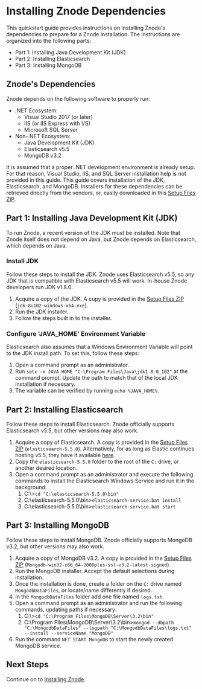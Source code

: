 # Installing Znode Dependencies
This quickstart guide provides instructions on installing Znode's dependencies to prepare for a Znode installation. The instructions are organized into the following parts:
* Part 1: Installing Java Development Kit (JDK)
* Part 2: Installing Elasticsearch
* Part 3: Installing MongoDB

## Znode's Dependencies
Znode depends on the following software to properly run:
- .NET Ecosystem:
    - Visual Studio 2017 (or later)
    - IIS (or IIS Express with VS)
    - Microsoft SQL Server
- Non-.NET Ecosystem:
    - Java Development Kit (JDK)
    - Elasticsearch v5.5
    - MongoDB v3.2

It is assumed that a proper .NET development environment is already setup. For that reason, Visual Studio, IIS, and SQL Server installation help is not provided in this guide. This guide covers installation of the JDK, Elasticsearch, and MongoDB. Installers for these dependencies can be retrieved directly from the vendors, or, easily downloaded in this [Setup Files ZIP](https://drive.google.com/open?id=1agoIBDxFQo1xKlmzEGvnsYIYt_lAUCH_).

## Part 1: Installing Java Development Kit (JDK)
To run Znode, a recent version of the JDK must be installed. Note that Znode itself does not depend on Java, but Znode depends on Elasticsearch, which depends on Java.

### Install JDK
Follow these steps to install the JDK. Znode uses Elasticsearch v5.5, so any JDK that is compatible with Elasticsearch v5.5 will work. In-house Znode developers run JDK v1.8.0.
1. Acquire a copy of the JDK. A copy is provided in the [Setup Files ZIP](https://drive.google.com/open?id=1agoIBDxFQo1xKlmzEGvnsYIYt_lAUCH_) (`jdk-8u102-windows-x64.exe`).
1. Run the JDK installer.
1. Follow the steps built in to the installer.

### Configure 'JAVA_HOME' Environment Variable
Elasticsearch also assumes that a Windows Environment Variable will point to the JDK install path. To set this, follow these steps:
1. Open a command prompt as an administrator.
1. Run `setx -m JAVA_HOME "C:\Program Files\Java\jdk1.8.0_102"` at the command prompt. Update the path to match that of the local JDK installation if necessary.
1. The variable can be verified by running `echo %JAVA_HOME%`.

## Part 2: Installing Elasticsearch
Follow these steps to install Elasticsearch. Znode officially supports Elasticsearch v5.5, but other versions may also work.
1. Acquire a copy of Elasticsearch. A copy is provided in the [Setup Files ZIP](https://drive.google.com/open?id=1agoIBDxFQo1xKlmzEGvnsYIYt_lAUCH_) (`elasticsearch-5.5.0`). Alternatively, for as long as Elastic continues hosting v5.5, they have it available [here](https://www.elastic.co/downloads/past-releases/elasticsearch-5-5-0).
1. Copy the `elasticsearch-5.5.0` folder to the root of the `C:` drive, or another desired location.
1. Open a command prompt as an administrator and execute the following commands to install the Elasticsearch Windows Service and run it in the background:
    1. C:\\>`cd "C:\elasticsearch-5.5.0\bin"`
    1. C:\elasticsearch-5.5.0\bin>`elasticsearch-service.bat install`
    1. C:\elasticsearch-5.5.0\bin>`elasticsearch-service.bat start`

## Part 3: Installing MongoDB
Follow these steps to install MongoDB. Znode officially supports MongoDB v3.2, but other versions may also work.
1. Acquire a copy of MongoDB v3.2. A copy is provided in the [Setup Files ZIP](https://drive.google.com/open?id=1agoIBDxFQo1xKlmzEGvnsYIYt_lAUCH_) (`Mongodb-win32-x86_64-2008plus-ssl-v3.2-latest-signed`).
1. Run the MongoDB installer. Accept the default selections during installation.
1. Once the installation is done, create a folder on the `C:` drive named `MongodbDataFiles`, or locate/name differently if desired.
1. In the `MongodbDataFiles` folder add one file named `logs.txt`.
1. Open a command prompt as an administrator and run the following commands, updating paths if necessary:
    1. C:\\>`cd "C:\Program Files\MongoDB\Server\3.2\bin"`
    1. C:\Program Files\MongoDB\Server\3.2\bin>`mongod --dbpath "C:\MongodbDataFiles" --logpath "C:\MongodbDataFiles\logs.txt" --install --serviceName "MongoDB"`
1. Run the command `NET START MongoDB` to start the newly created MongoDB service.

## Next Steps
Continue on to [Installing Znode](../installing-znode/README.md).
